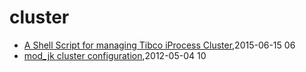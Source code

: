 # cluster
* [A Shell Script for managing Tibco iProcess Cluster](/2015/2015-06-15-a-shell-script-for-managing-tibco-iprocess-cluster),2015-06-15 06
* [mod_jk cluster configuration](/2012/2012-05-04-mod_jk-cluster-configuration),2012-05-04 10
